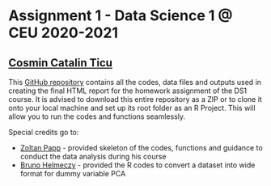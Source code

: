 # Assignment 1 - Data Science 1 @ CEU 2020-2021

## [Cosmin Catalin Ticu](https://github.com/cosmin-ticu)

This [GitHub repository](https://github.com/cosmin-ticu/DS1_PCA-clustering) contains all the codes, data files and outputs used in creating the final HTML report for the homework assignment of the DS1 course. It is advised to download this entire repository as a ZIP or to clone it onto your local machine and set up its root folder as an R Project. This will allow you to run the codes and functions seamlessly.

Special credits go to:
* [Zoltan Papp](https://github.com/pappzoltan) - provided skeleton of the codes, functions and guidance to conduct the data analysis during his course
* [Bruno Helmeczy](https://github.com/BrunoHelmeczy) - provided the R codes to convert a dataset into wide format for dummy variable PCA
